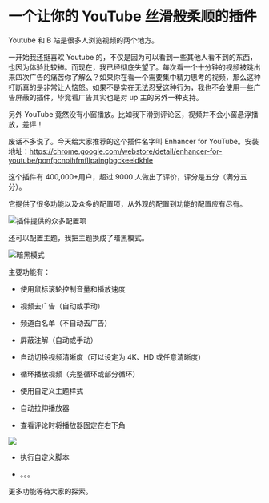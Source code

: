 # 一个让你的 YouTube 丝滑般柔顺的插件

Youtube 和 B 站是很多人浏览视频的两个地方。

一开始我还挺喜欢 Youtube 的，不仅是因为可以看到一些其他人看不到的东西，也因为体验比较棒。而现在，我已经彻底失望了。每次看一个十分钟的视频被跳出来四次广告的痛苦你了解么？如果你在看一个需要集中精力思考的视频，那么这种打断真的是非常让人恼怒。如果不是实在无法忍受这种行为，我也不会使用一些广告屏蔽的插件，毕竟看广告其实也是对 up 主的另外一种支持。

另外 YouTube 竟然没有小窗播放。比如我下滑到评论区，视频并不会小窗悬浮播放，差评！

废话不多说了。今天给大家推荐的这个插件名字叫 Enhancer for YouTube。安装地址：https://chrome.google.com/webstore/detail/enhancer-for-youtube/ponfpcnoihfmfllpaingbgckeeldkhle

这个插件有 400,000+用户，超过 9000 人做出了评价，评分是五分（满分五分）。

它提供了很多功能以及众多的配置项，从外观的配置到功能的配置应有尽有。

![插件提供的众多配置项](https://tva1.sinaimg.cn/large/008eGmZEly1gmlxuh92q5j30j70qwwgg.jpg)

还可以配置主题，我把主题换成了暗黑模式。

![暗黑模式](https://tva1.sinaimg.cn/large/008eGmZEly1gmlxzh0ebij31f50g6typ.jpg)

主要功能有：

- 使用鼠标滚轮控制音量和播放速度

- 视频去广告（自动或手动）

- 频道白名单（不自动去广告）

- 屏蔽注解（自动或手动）

- 自动切换视频清晰度（可以设定为 4K、HD 或任意清晰度）

- 循环播放视频（完整循环或部分循环）

- 使用自定义主题样式

- 自动拉伸播放器

- 查看评论时将播放器固定在右下角

![](https://tva1.sinaimg.cn/large/008eGmZEly1gmly0cmbuqj30yt0fsn41.jpg)

- 执行自定义脚本

- 。。。

更多功能等待大家的探索。
